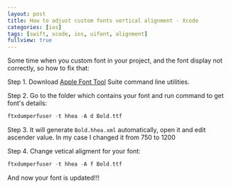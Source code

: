 ```yaml
---
layout: post
title: How to adjust custom fonts vertical alignment - Xcode
categories: [ios]
tags: [swift, xcode, ios, uifont, alignment]
fullview: true
---
```


Some time when you custom font in your project, and the font display not correctly, so how to fix that:

Step 1. Download [Apple Font Tool](https://developer.apple.com/fonts/) Suite command line utilities.

Step 2. Go to the folder which contains your font and run command to get font's details: 

```swift
ftxdumperfuser -t hhea -A d Bold.ttf
```

Step 3. It will generate `Bold.hhea.xml` automatically, open it and edit ascender value. In my case I changed it from 750 to 1200

Step 4. Change vetical aligment for your font:

```swift
ftxdumperfuser -t hhea -A f Bold.ttf
```

And now your font is updated!!!